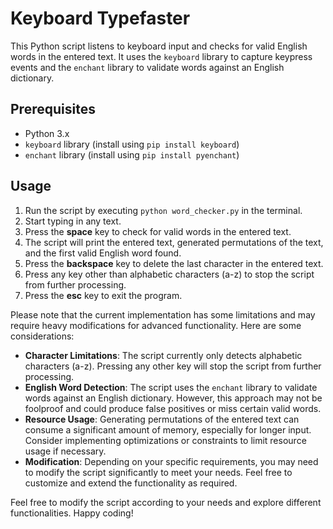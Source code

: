 # Keyboard Typefaster

This Python script listens to keyboard input and checks for valid English words in the entered text. It uses the `keyboard` library to capture keypress events and the `enchant` library to validate words against an English dictionary.

## Prerequisites

- Python 3.x
- `keyboard` library (install using `pip install keyboard`)
- `enchant` library (install using `pip install pyenchant`)

## Usage

1. Run the script by executing `python word_checker.py` in the terminal.
2. Start typing in any text.
3. Press the **space** key to check for valid words in the entered text.
4. The script will print the entered text, generated permutations of the text, and the first valid English word found.
5. Press the **backspace** key to delete the last character in the entered text.
6. Press any key other than alphabetic characters (a-z) to stop the script from further processing.
7. Press the **esc** key to exit the program.

Please note that the current implementation has some limitations and may require heavy modifications for advanced functionality. Here are some considerations:

- **Character Limitations**: The script currently only detects alphabetic characters (a-z). Pressing any other key will stop the script from further processing.
- **English Word Detection**: The script uses the `enchant` library to validate words against an English dictionary. However, this approach may not be foolproof and could produce false positives or miss certain valid words.
- **Resource Usage**: Generating permutations of the entered text can consume a significant amount of memory, especially for longer input. Consider implementing optimizations or constraints to limit resource usage if necessary.
- **Modification**: Depending on your specific requirements, you may need to modify the script significantly to meet your needs. Feel free to customize and extend the functionality as required.

Feel free to modify the script according to your needs and explore different functionalities. Happy coding!
